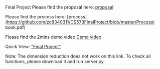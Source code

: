 Final Project
Please find the proposal here:
[proposal](https://github.com/zc8340311/CS573FinalProject/blob/master/Proposal.pdf)

Please find the process here:
[process](https://github.com/zc8340311/CS573FinalProject/blob/master/Process\ book.pdf)


Flease find the 2mins demo video
[Demo video](https://www.youtube.com/watch?v=azVAb724OGY)

Quick View:
["Final Project"](https://zc8340311.github.io/CS573FinalProject/)

Note: The dimension reduction does not work on this link. To check all functions, please download it and run server.py  


